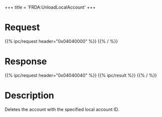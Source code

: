 +++
title = 'FRDA:UnloadLocalAccount'
+++

# Request

{{% ipc/request header="0x04040000" %}}
{{% / %}}

# Response

{{% ipc/request header="0x04040040" %}}
{{% ipc/result %}}
{{% / %}}

# Description

Deletes the account with the specified local account ID.

